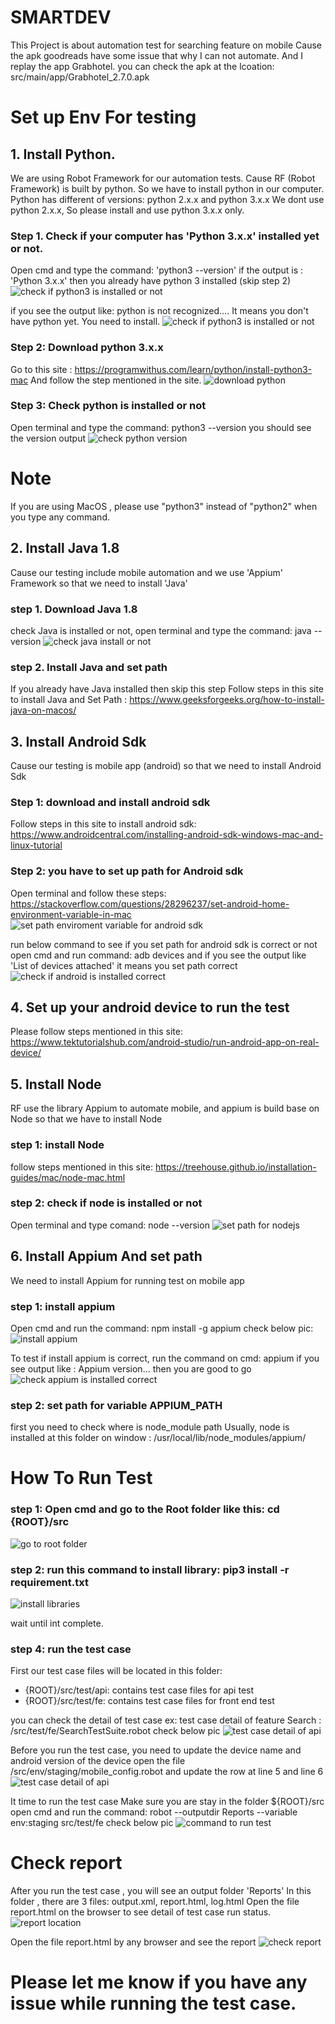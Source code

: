 # SMARTDEV
This Project is about automation test for searching feature on mobile
Cause the apk goodreads have some issue that why I can not automate.
And I replay the app Grabhotel. you can check the apk at the lcoation: src/main/app/Grabhotel_2.7.0.apk

# Set up Env For testing
## 1. Install Python.
We are using Robot Framework for our automation tests.
Cause RF (Robot Framework) is built by python. So we have to install python in our computer.
Python has different of versions: python 2.x.x and python 3.x.x
We dont use python 2.x.x, So please install and use python 3.x.x only.

### Step 1. Check if your computer has 'Python 3.x.x' installed yet or not.
Open cmd and type the command: 'python3 --version'
if the output is : 'Python 3.x.x' then you already have python 3 installed (skip step 2)
![check if python3 is installed or not](/img/img1.png )

if you see the output like: python is not recognized.... It means you don't have python yet. You need to install.
![check if python3 is installed or not](/img/img2.png )

### Step 2: Download python 3.x.x
Go to this site : https://programwithus.com/learn/python/install-python3-mac
And follow the step mentioned in the site.
![download python](/img/img3.png )

### Step 3: Check python is installed or not
Open terminal and type the command: python3 --version
you should see the version output
![check python version](/img/img4.png )

# Note
If you are using MacOS , please use "python3" instead of "python2" when you type any command.

## 2. Install Java 1.8
Cause our testing include mobile automation and we use 'Appium' Framework so that we need to install 'Java' 

### step 1. Download Java 1.8
check Java is installed or not, open terminal and type the command: java --version
![check java install or not](/img/img5.png )

### step 2. Install Java and set path
If you already have Java installed then skip this step
Follow steps in this site to install Java and Set Path : https://www.geeksforgeeks.org/how-to-install-java-on-macos/

## 3. Install Android Sdk
Cause our testing is mobile app (android) so that we need to install Android Sdk

### Step 1: download and install android sdk
Follow steps in this site to install android sdk: https://www.androidcentral.com/installing-android-sdk-windows-mac-and-linux-tutorial

### Step 2: you have to set up path for Android sdk
Open terminal and follow these steps: https://stackoverflow.com/questions/28296237/set-android-home-environment-variable-in-mac
![set path enviroment variable for android sdk](/img/img6.png )

run below command to see if you set path for android sdk is correct or not
open cmd and run command: adb devices
and if you see the output like 'List of devices attached' it means you set path correct
![check if android is installed correct](/img/img7.png )

## 4. Set up your android device to run the test 
Please follow steps mentioned in this site: https://www.tektutorialshub.com/android-studio/run-android-app-on-real-device/

## 5. Install Node
RF use the library Appium to automate mobile, and appium is build base on Node so that we have to install Node

### step 1: install Node
follow steps mentioned in this site: https://treehouse.github.io/installation-guides/mac/node-mac.html

### step 2: check if node is installed or not
Open terminal and type comand: node --version
![set path for nodejs](/img/img8.png )

## 6. Install Appium And set path
We need to install Appium for running test on mobile app

### step 1: install appium 
Open cmd and run the command: npm install -g appium
check below pic:
![install appium](/img/img9.png )

To test if install appium is correct, run the command on cmd: appium
if you see output like : Appium version... then you are good to go
![check appium is installed correct](/img/img10.png )

### step 2: set path for variable APPIUM_PATH
first you need to check where is node_module path
Usually, node is installed at this folder on window : /usr/local/lib/node_modules/appium/

# How To Run Test
### step 1: Open cmd and go to the Root folder like this: cd {ROOT}/src
![go to root folder](/img/img11.png )

### step 2: run this command to install library: pip3 install -r requirement.txt
![install libraries ](/img/img12.png )

wait until int complete.

### step 4: run the test case
First our test case files will be located in this folder:
+ {ROOT}/src/test/api: contains test case files for api test
+ {ROOT}/src/test/fe: contains test case files for front end test


you can check the detail of test case 
ex: test case detail of feature Search : /src/test/fe/SearchTestSuite.robot
check below pic
![test case detail of api ](/img/img13.png )

Before you run the test case, you need to update the device name and android version of the device
open the file /src/env/staging/mobile_config.robot 
and update the row at line 5 and line 6
![test case detail of api ](/img/img.png )


It time to run the test case
Make sure you are stay in the folder ${ROOT}/src
open cmd and run the command: robot --outputdir Reports --variable env:staging src/test/fe
check below pic
![command to run test ](/img/img14.png )


# Check report
After you run the test case , you will see an output folder 'Reports'
In this folder , there are 3 files: output.xml, report.html, log.html
Open the file report.html on the browser to see detail of test case run status.
![report location ](/img/img15.png )

Open the file report.html by any browser and see the report
![check report ](/img/img16.png )


# Please let me know if you have any issue while running the test case.